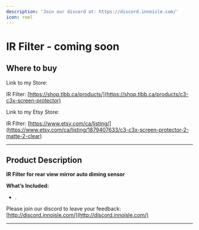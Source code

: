 ```yaml
---
description: 'Join our discord at: https://discord.innoisle.com/'
icon: reel
---
```


# IR Filter - coming soon

## Where to buy

Link to my Store:&#x20;

IR Filter: [https://shop.tlbb.ca/products/](https://shop.tlbb.ca/products/c3-c3x-screen-protector)

Link to my Etsy Store:

IR FIlter: [https://www.etsy.com/ca/listing/](https://www.etsy.com/ca/listing/1879407633/c3-c3x-screen-protector-2-matte-2-clear)

***

## Product Description

**IR Filter for rear view mirror auto diming sensor**







**What’s Included:**

* .





Please join our discord to leave your feedback: [http://discord.innoisle.com/](http://discord.innoisle.com/)

***

